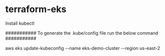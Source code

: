 # terraform-eks

Install kubectl 

########### To generate the .kube/config file run the below command  ###########

aws eks update-kubeconfig --name eks-demo-cluster --region us-east-2    

